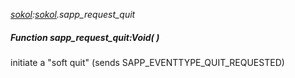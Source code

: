 _[sokol](../../modules/sokol/sokol-module.md):[sokol](../../modules/sokol/sokol-module.md).sapp\_request\_quit_
##### Function sapp\_request\_quit:Void(  )
initiate a "soft quit" (sends SAPP_EVENTTYPE_QUIT_REQUESTED)
